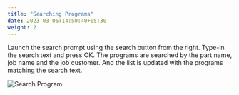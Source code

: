 ```yaml
---
title: "Searching Programs"
date: 2023-03-06T14:50:40+05:30
weight: 2
---
```


Launch the search prompt using the search button from the right. Type-in the search text and press OK. The programs are searched by the part name, job name and the job customer. And the list is updated with the programs matching the search text.

![Search Program](/images/SearchProgram.png)